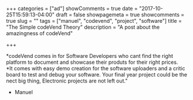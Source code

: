 ﻿+++
categories = ["ad"]
showComments = true
date = "2017-10-25T15:59:13-04:00"
draft = false
showpagemeta = true
showcomments = true
slug = ""
tags = ["manuel", "codevend", "project", "software"]
title = "The Simple codeVend Theory"
description = "A post about the amazingness of codeVend"

+++


*codeVend comes in for Software Developers who cant find the right platform to document and showcase their produts for their right prices.<br>
*It comes with easy demo creation for the software uploaders and a critic board to test and debug your software. Your final year project could 
be the nect big thing, Electronic projects are not left out."

- Manuel
